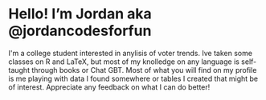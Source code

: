 # Hello! I’m Jordan aka @jordancodesforfun
 I'm a college student interested in anylisis of voter trends. Ive taken some classes on R and LaTeX, but most of my
   knolledge on any language is self-taught through books or Chat GBT. Most of what you will find on my profile
   is me playing with data I found somewhere or tables I created that might be of interest. Appreciate any feedback
   on what I can do better!

<!---
jordancodesforfun/jordancodesforfun is a ✨ special ✨ repository because its `README.md` (this file) appears on your GitHub profile.
You can click the Preview link to take a look at your changes.
--->
